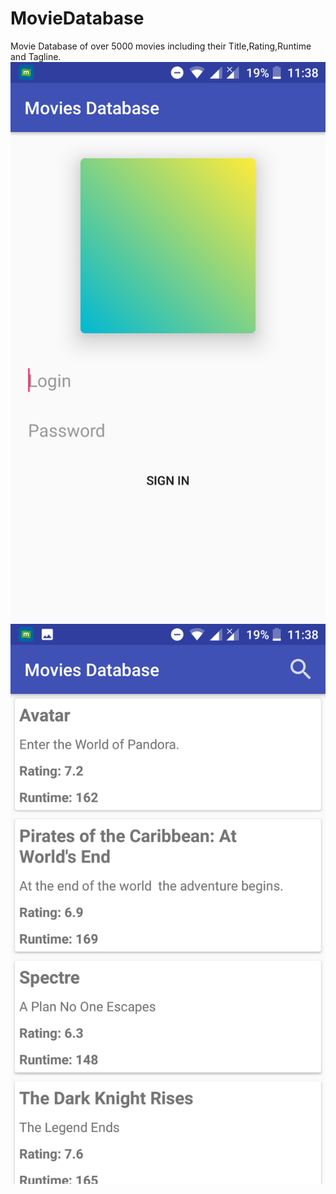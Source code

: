 # MovieDatabase
Movie Database of over 5000 movies including their Title,Rating,Runtime and Tagline.
![Screenshots](https://github.com/Somil112/MovieDatabase/blob/master/Screenshots/Screenshot_20180220-233831.png)
![Screenshots](https://github.com/Somil112/MovieDatabase/blob/master/Screenshots/Screenshot_20180220-233854.png)

